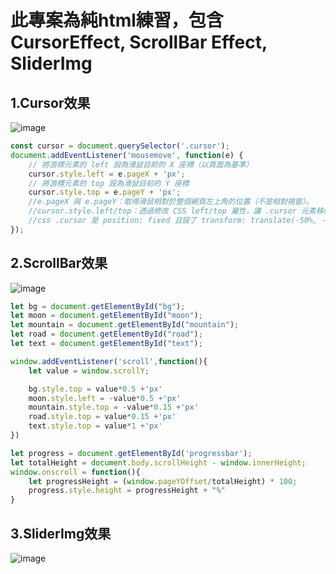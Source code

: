 # 此專案為純html練習，包含 CursorEffect, ScrollBar Effect, SliderImg  

## 1.Cursor效果  

![image](https://github.com/MickyC110181137/Index/blob/main/video/Cursor.gif)

```javascript
const cursor = document.querySelector('.cursor');
document.addEventListener('mousemove', function(e) {
    // 將游標元素的 left 設為滑鼠目前的 X 座標（以頁面為基準）
    cursor.style.left = e.pageX + 'px';
    // 將游標元素的 top 設為滑鼠目前的 Y 座標
    cursor.style.top = e.pageY + 'px';
    //e.pageX 與 e.pageY：取得滑鼠相對於整個網頁左上角的位置（不是相對視窗）。  
    //cursor.style.left/top：透過修改 CSS left/top 屬性，讓 .cursor 元素移動到滑鼠位置。  
    //css .cursor 是 position: fixed 且設了 transform: translate(-50%, -50%)，所以游標會自動以中心點對齊滑鼠。  
});
```

## 2.ScrollBar效果  

![image](https://github.com/MickyC110181137/Index/blob/main/video/ScrollBar.gif)

```javascript
let bg = document.getElementById("bg");
let moon = document.getElementById("moon");
let mountain = document.getElementById("mountain");
let road = document.getElementById("road");
let text = document.getElementById("text"); 

window.addEventListener('scroll',function(){
    let value = window.scrollY;

    bg.style.top = value*0.5 +'px'
    moon.style.left = -value*0.5 +'px'
    mountain.style.top = -value*0.15 +'px'
    road.style.top = value*0.15 +'px'
    text.style.top = value*1 +'px'
})

let progress = document.getElementById('progressbar');
let totalHeight = document.body.scrollHeight - window.innerHeight;
window.onscroll = function(){
    let progressHeight = (window.pageYOffset/totalHeight) * 100;
    progress.style.height = progressHeight + "%"
}
```


## 3.SliderImg效果  

![image](https://github.com/MickyC110181137/Index/blob/main/video/SliderImg.gif)

